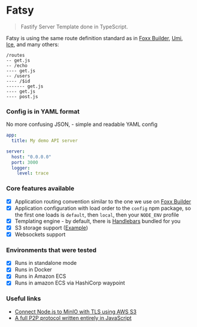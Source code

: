 # Fatsy

>  Fastify Server Template done in TypeScript.

Fatsy is using the same route definition standard as in [Foxx Builder](https://github.com/skitsanos/foxx-builder), [Umi](https://umijs.org/), [Ice](https://ice.work/), and many others:

```
/routes
-- get.js
-- /echo
---- get.js
-- /users
---- /$id
------- get.js
---- get.js
---- post.js
```

### Config is in YAML format

No more confusing JSON, - simple and readable YAML config

```yaml
app:
  title: My demo API server

server:
  host: "0.0.0.0"
  port: 3000
  logger:
    level: trace
```

### Core features available

- [x] Application routing convention similar to the one we use on [Foxx Builder](https://github.com/skitsanos/foxx-builder)
- [x] Application configuration with load order to the `config` npm package, so the first one loads is `default`, then `local`,
  then your `NODE_ENV` profile
- [x] Templating engine - by default, there is [Handlebars](https://handlebarsjs.com/) bundled for you
- [x] S3 storage support ([Example](src/routes/api/uploads/s3))
- [x] Websockets support

### Environments that were tested

- [x] Runs in standalone mode
- [x] Runs in Docker
- [x] Runs in Amazon ECS
- [x] Runs in amazon ECS via HashiCorp waypoint

### Useful links
- [Connect Node.js to MinIO with TLS using AWS S3](https://northflank.com/guides/connect-nodejs-to-minio-with-tls-using-aws-s3)
- [A full P2P protocol written entirely in JavaScript](https://js.ipfs.tech/)